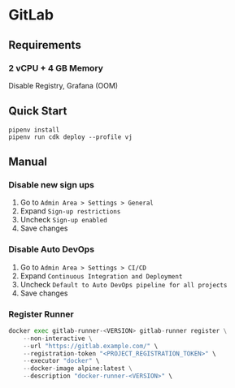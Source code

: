 # GitLab

## Requirements

### 2 vCPU + 4 GB Memory

Disable Registry, Grafana (OOM)

## Quick Start

```shell
pipenv install
pipenv run cdk deploy --profile vj
```

## Manual

### Disable new sign ups

1. Go to `Admin Area > Settings > General`
2. Expand `Sign-up restrictions`
3. Uncheck `Sign-up enabled`
4. Save changes

### Disable Auto DevOps

1. Go to `Admin Area > Settings > CI/CD`
2. Expand `Continuous Integration and Deployment`
3. Uncheck `Default to Auto DevOps pipeline for all projects`
4. Save changes

### Register Runner

```python
docker exec gitlab-runner-<VERSION> gitlab-runner register \
    --non-interactive \
    --url "https://gitlab.example.com/" \
    --registration-token "<PROJECT_REGISTRATION_TOKEN>" \
    --executor "docker" \
    --docker-image alpine:latest \
    --description "docker-runner-<VERSION>" \
```
